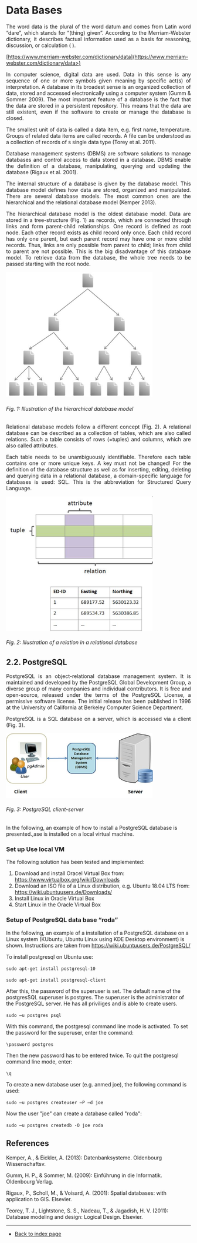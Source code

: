 # Data Bases

<p align="justify">The word data is the plural of the word datum and comes from Latin word “dare”, which stands for “(thing) given”. According to the Merriam-Webster dictionary, it describes factual information used as a basis for reasoning, discussion, or calculation ( <https://www.merriam-webster.com/dictionary/data> ).</p>

[https://www.merriam-webster.com/dictionary/data](https://www.merriam-webster.com/dictionary/data>)


<p align="justify">In computer science, digital data are used. Data in this sense is any sequence of one or more symbols given meaning by specific act(s) of interpretation. A database in its broadest sense is an organized collection of data, stored and accessed electronically using a computer system (Gumm & Sommer 2009). The most important feature of a database is the fact that the data are stored in a persistent repository. This means that the data are still existent, even if the software to create or manage the database is closed.</p>

<p align="justify">The smallest unit of data is called a data item, e.g. first name, temperature. Groups of related data items are called records. A file can be understood as a collection of records of s single data type (Torey et al. 2011).</p>

<p align="justify">Database management systems (DBMS) are software solutions to manage databases and control access to data stored in a database. DBMS enable the definition of a database, manipulating, querying and updating the database (Rigaux et al. 2001).</p>

<p align="justify">The internal structure of a database is given by the database model. This database model defines how data are stored, organized and manipulated. There are several database models. The most common ones are the hierarchical and the relational database model (Kemper 2013).</p>

<p align="justify">The hierarchical database model is the oldest database model. Data are stored in a tree-structure (Fig. 1) as records, which are connected through links and form parent-child relationships. One record is defined as root node. Each other record exists as child record only once. Each child record has only one parent, but each parent record may have one or more child records. Thus, links are only possible from parent to child; links from child to parent are not possible. This is the big disadvantage of this database model. To retrieve data from the database, the whole tree needs to be passed starting with the root node.</p>

<img src="../images/db_model1.jpg" alt="Tree rings" class="inline" width="400"/>  

###### Fig. 1: Illustration of the hierarchical database model  

<p align="justify">Relational database models follow a different concept (Fig. 2). A relational database can be described as a collection of tables, which are also called relations. Such a table consists of rows (=tuples) and columns, which are also called attributes.</p>

<p align="justify">Each table needs to be unambiguously identifiable. Therefore each table contains one or more unique keys. A key must not be changed! 
For the definition of the database structure as well as for inserting, editing, deleting and querying data in a relational database, a domain-specific language for databases is used: SQL. This is the abbreviation for Structured Query Language.</p>

<img src="../images/db_model2.jpg" alt="Tree rings" class="inline" width="400"/>  

###### Fig. 2: Illustration of a relation in a relational database  

## 2.2.	PostgreSQL

<p align="justify">PostgreSQL is an object-relational database management system. It is maintained and developed by the PostgreSQL Global Development Group, a diverse group of many companies and individual contributors. It is free and open-source, released under the terms of the PostgreSQL License, a permissive software license. The initial release has been published in 1996 at the University of California at Berkeley Computer Science Department.</p>
<p align="justify">PostgreSQL is a SQL database on a server, which is accessed via a client (Fig. 3).</p> 

<img src="../images/postgresql_client_server.jpg" alt="Tree rings" class="inline" width="400"/>  

###### Fig. 3: PostgreSQL client-server  

<p alighn="justify">In the following, an example of how to install a PostgreSQL database is presented.,ase is installed on a local virtual machine.</p>

### Set up Use local VM

The following solution has been tested and implemented:  
1.	Download and install Oracel Virtual Box from: <https://www.virtualbox.org/wiki/Downloads>  
2.	Download an ISO file of a Linux distribution, e.g. Ubuntu 18.04 LTS from: <https://wiki.ubuntuusers.de/Downloads/>  
3.	Install Linux in Oracle Virtual Box  
4.	Start Linux in the Oracle Virtual Box  

### Setup of PostgreSQL data base “roda”

In the following, an example of a installation of a PostgreSQL database on a Linux system (KUbuntu, Ubuntu Linux using KDE Desktop environment) is shown. Instructions are taken from https://wiki.ubuntuusers.de/PostgreSQL/

To install postgresql on Ubuntu use:

`sudo apt-get install postgresql-10`  

`sudo apt-get install postgresql-client`  

After this, the password of the superuser is set. The default name of the postgresSQL superuser is postgres. The superuser is the administrator of the PostgreSQL server. He has all priviliges and is able to create users.  

`sudo –u postgres psql`  

With this command, the postgresql command line mode is activated. To set the password for the superuser, enter the command:  

`\password postgres`  

Then the new password has to be entered twice. To quit the postgresql command line mode, enter:  

`\q`  

To create a new database user (e.g. anmed joe), the following command is used:  

`sudo –u postgres createuser –P –d joe`

Now the user "joe" can create a database called "roda":  

`sudo –u postgres createdb -O joe roda`



## References

Kemper, A., & Eickler, A. (2013): Datenbanksysteme. Oldenbourg Wissenschaftsv.  

Gumm, H. P., & Sommer, M. (2009): Einführung in die Informatik. Oldenbourg Verlag.  

Rigaux, P., Scholl, M., & Voisard, A. (2001): Spatial databases: with application to GIS. Elsevier.  

Teorey, T. J., Lightstone, S. S., Nadeau, T., & Jagadish, H. V. (2011): Database modeling and design: Logical Design. Elsevier.  


---  
* [Back to index page](../index.md)
